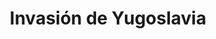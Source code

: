 ﻿---
title: "Invasión de Yugoslavia"
permalink: periodes_698.html
layout: periode
dataInici: 1941-04-06
dataFi: 1941-04-18
sidebar: periodes
pares:
  - id: 696
    title: "Frente de los Balcanes"
    dataInici: "(1940-10-28)"
    dataFi: "(1941-06-01)"

fills:
jocsPrincipals:
jocsEscenaris:
jocsEpoca:
  - title: "Balkan Front"
    bggId: 5829
    escenari: "Operation Marita"
    dataInici: 
    dataFi: 

jocsEpocaEscenaris:
---
